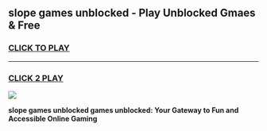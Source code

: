 
## slope games unblocked - Play Unblocked Gmaes & Free
<h3>
<a href="https://premium.freeplayer.one?title=slope_games_unblocked&ref=19F">CLICK TO PLAY</a></h3>
<hr>

<h3>
<a href="https://premium.freeplayer.one?title=slope_games_unblocked&ref=19F">CLICK 2 PLAY</a>
  
</h3>

<a href="https://premium.freeplayer.one?title=slope_games_unblocked&ref=19F/"><img src="https://clearcache.store/games.png"></a>


**slope games unblocked games unblocked: Your Gateway to Fun and Accessible Online Gaming**
